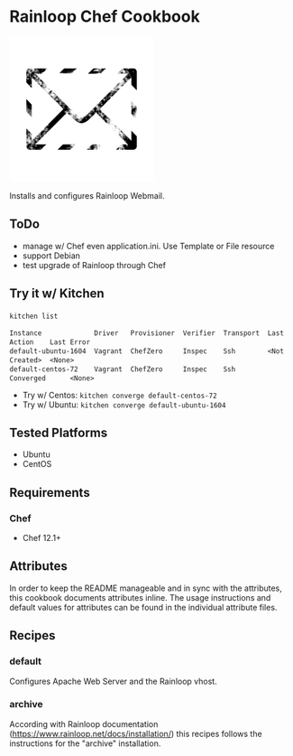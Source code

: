 # Rainloop Chef Cookbook
![Alt text](logo/logo.png)

Installs and configures Rainloop Webmail.

## ToDo

* manage w/ Chef even application.ini. Use Template or File resource
* support Debian
* test upgrade of Rainloop through Chef

## Try it w/ Kitchen

```kitchen list ```
```
Instance             Driver   Provisioner  Verifier  Transport  Last Action    Last Error
default-ubuntu-1604  Vagrant  ChefZero     Inspec    Ssh        <Not Created>  <None>
default-centos-72    Vagrant  ChefZero     Inspec    Ssh        Converged      <None>
```

* Try w/ Centos: ```kitchen converge default-centos-72```
* Try w/ Ubuntu: ```kitchen converge default-ubuntu-1604```

## Tested Platforms

- Ubuntu
- CentOS

## Requirements

### Chef

- Chef 12.1+

## Attributes

In order to keep the README manageable and in sync with the attributes, this cookbook documents attributes inline. The usage instructions and default values for attributes can be found in the individual attribute files.

## Recipes

### default

Configures Apache Web Server and the Rainloop vhost.

### archive

According with Rainloop documentation (https://www.rainloop.net/docs/installation/) this recipes follows the instructions for the "archive" installation.

